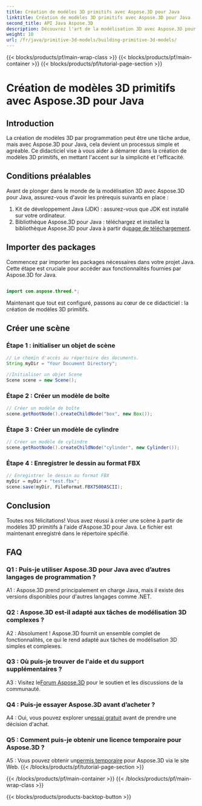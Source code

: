 ```yaml
---
title: Création de modèles 3D primitifs avec Aspose.3D pour Java
linktitle: Création de modèles 3D primitifs avec Aspose.3D pour Java
second_title: API Java Aspose.3D
description: Découvrez l'art de la modélisation 3D avec Aspose.3D pour Java. Apprenez à créer des modèles 3D primitifs sans effort et libérez votre créativité.
weight: 10
url: /fr/java/primitive-3d-models/building-primitive-3d-models/
---
```


{{< blocks/products/pf/main-wrap-class >}}
{{< blocks/products/pf/main-container >}}
{{< blocks/products/pf/tutorial-page-section >}}

# Création de modèles 3D primitifs avec Aspose.3D pour Java

## Introduction

La création de modèles 3D par programmation peut être une tâche ardue, mais avec Aspose.3D pour Java, cela devient un processus simple et agréable. Ce didacticiel vise à vous aider à démarrer dans la création de modèles 3D primitifs, en mettant l'accent sur la simplicité et l'efficacité.

## Conditions préalables

Avant de plonger dans le monde de la modélisation 3D avec Aspose.3D pour Java, assurez-vous d'avoir les prérequis suivants en place :

1. Kit de développement Java (JDK) : assurez-vous que JDK est installé sur votre ordinateur.
2.  Bibliothèque Aspose.3D pour Java : téléchargez et installez la bibliothèque Aspose.3D pour Java à partir du[page de téléchargement](https://releases.aspose.com/3d/java/).

## Importer des packages

Commencez par importer les packages nécessaires dans votre projet Java. Cette étape est cruciale pour accéder aux fonctionnalités fournies par Aspose.3D for Java.

```java

import com.aspose.threed.*;
```

Maintenant que tout est configuré, passons au cœur de ce didacticiel : la création de modèles 3D primitifs.

## Créer une scène

### Étape 1 : initialiser un objet de scène

```java
// Le chemin d'accès au répertoire des documents.
String myDir = "Your Document Directory";

//Initialiser un objet Scene
Scene scene = new Scene();
```

### Étape 2 : Créer un modèle de boîte

```java
// Créer un modèle de boîte
scene.getRootNode().createChildNode("box", new Box());
```

### Étape 3 : Créer un modèle de cylindre

```java
// Créer un modèle de cylindre
scene.getRootNode().createChildNode("cylinder", new Cylinder());
```

### Étape 4 : Enregistrer le dessin au format FBX

```java
// Enregistrer le dessin au format FBX
myDir = myDir + "test.fbx";
scene.save(myDir, FileFormat.FBX7500ASCII);
```

## Conclusion

Toutes nos félicitations! Vous avez réussi à créer une scène à partir de modèles 3D primitifs à l'aide d'Aspose.3D pour Java. Le fichier est maintenant enregistré dans le répertoire spécifié.

## FAQ

### Q1 : Puis-je utiliser Aspose.3D pour Java avec d’autres langages de programmation ?

A1 : Aspose.3D prend principalement en charge Java, mais il existe des versions disponibles pour d'autres langages comme .NET.

### Q2 : Aspose.3D est-il adapté aux tâches de modélisation 3D complexes ?

A2 : Absolument ! Aspose.3D fournit un ensemble complet de fonctionnalités, ce qui le rend adapté aux tâches de modélisation 3D simples et complexes.

### Q3 : Où puis-je trouver de l'aide et du support supplémentaires ?

 A3 : Visitez le[Forum Aspose.3D](https://forum.aspose.com/c/3d/18) pour le soutien et les discussions de la communauté.

### Q4 : Puis-je essayer Aspose.3D avant d’acheter ?

 A4 : Oui, vous pouvez explorer un[essai gratuit](https://releases.aspose.com/) avant de prendre une décision d'achat.

### Q5 : Comment puis-je obtenir une licence temporaire pour Aspose.3D ?

 A5 : Vous pouvez obtenir un[permis temporaire](https://purchase.aspose.com/temporary-license/) pour Aspose.3D via le site Web.
{{< /blocks/products/pf/tutorial-page-section >}}

{{< /blocks/products/pf/main-container >}}
{{< /blocks/products/pf/main-wrap-class >}}

{{< blocks/products/products-backtop-button >}}
